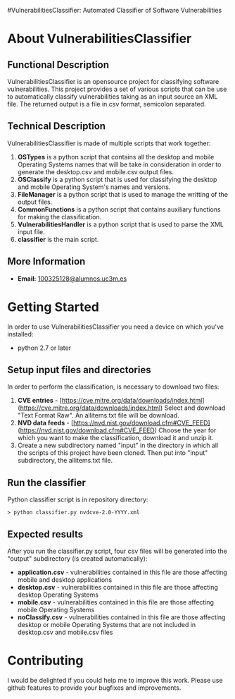 
#VulnerabilitiesClassifier: Automated Classifier of Software Vulnerabilities

About VulnerabilitiesClassifier
============

Functional Description
----------------------

VulnerabilitiesClassifier is an opensource project for classifying software vulnerabilities. This project provides a set of various scripts that can be use to automatically classify vulnerabilities taking as an input source an XML file. The returned output is a file in csv format, semicolon separated.

Technical Description
---------------------

VulnerabilitiesClassifier is made of multiple scripts that work together:

1. **OSTypes** is a python script that contains all the desktop and mobile Operating Systems names that will be take in consideration in order to generate the desktop.csv and mobile.csv output files.
2. **OSClassify** is a python script that is used for classifying the desktop and mobile Operating System's names and versions.
3. **FileManager** is a python script that is used to manage the writting of the output files.
4. **CommonFunctions** is a python script that contains auxiliary functions for making the classification.
5. **VulnerabilitiesHandler** is a python script that is used to parse the XML input file.
6. **classifier** is the main script.

More Information
----------------

* **Email:** [100325128@alumnos.uc3m.es](100325128@alumnos.uc3m.es)

Getting Started
===============

In order to use VulnerabilitiesClassifier you need a device on which you've installed:

* python 2.7 or later

Setup input files and directories
----------------------------------

In order to perform the classification, is necessary to download two files: 

1. **CVE entries** - [https://cve.mitre.org/data/downloads/index.html] (https://cve.mitre.org/data/downloads/index.html)
  Select and download "Text Format Raw". An allitems.txt file will be download.  
2. **NVD data feeds** - [https://nvd.nist.gov/download.cfm#CVE_FEED] (https://nvd.nist.gov/download.cfm#CVE_FEED)
  Choose the year for which you want to make the classification, download it and unzip it.
3. Create a new subdirectory named "input" in the directory in which all the scripts of this project have been cloned. Then put into "input" subdirectory, the allitems.txt file.

Run the classifier
----------------------------------

Python classifier script is in repository directory:

    > python classifier.py nvdcve-2.0-YYYY.xml

Expected results
----------------------------------

After you run the classifier.py script, four csv files will be generated into the "output" subdirectory (is created automatically):

* **application.csv** - vulnerabilities contained in this file are those affecting mobile and desktop applications
* **desktop.csv** - vulnerabilities contained in this file are those affecting desktop Operating Systems
* **mobile.csv** - vulnerabilities contained in this file are those affecting mobile Operating Systems
* **noClassify.csv** - vulnerabilities contained in this file are those affecting desktop or mobile Operating Systems that  are not   included in desktop.csv and mobile.csv files
 

Contributing
============

I would be delighted if you could help me to improve this work.
Please use github features to provide your bugfixes and improvements.
